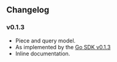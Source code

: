 ## Changelog

### v0.1.3

- Piece and query model.
- As implemented by the [Go SDK v0.1.3](https://github.com/Cerebellum-Network/cere-ddc-sdk-go/releases/tag/v0.1.3)
- Inline documentation.



